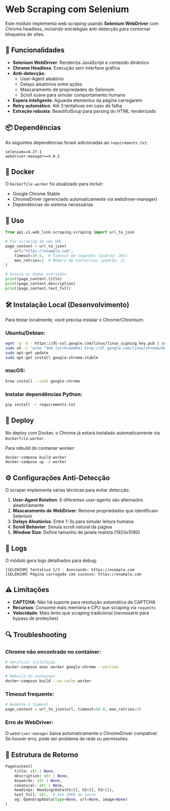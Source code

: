 # Web Scraping com Selenium

Este módulo implementa web scraping usando **Selenium WebDriver** com Chrome headless, incluindo estratégias anti-detecção para contornar bloqueios de sites.

## 🚀 Funcionalidades

- **Selenium WebDriver**: Renderiza JavaScript e conteúdo dinâmico
- **Chrome Headless**: Execução sem interface gráfica
- **Anti-detecção**: 
  - User-Agent aleatório
  - Delays aleatórios entre ações
  - Mascaramento de propriedades do Selenium
  - Scroll suave para simular comportamento humano
- **Espera inteligente**: Aguarda elementos da página carregarem
- **Retry automático**: Até 3 tentativas em caso de falha
- **Extração robusta**: BeautifulSoup para parsing do HTML renderizado

## 📦 Dependências

As seguintes dependências foram adicionadas ao `requirements.txt`:

```
selenium==4.27.1
webdriver-manager==4.0.2
```

## 🐳 Docker

O `Dockerfile.worker` foi atualizado para incluir:

- Google Chrome Stable
- ChromeDriver (gerenciado automaticamente via webdriver-manager)
- Dependências do sistema necessárias

## 🔧 Uso

```python
from api.v1.web_link.scraping.scraping import url_to_json

# Faz scraping de uma URL
page_content = url_to_json(
    url="https://example.com",
    timeout=30.0,  # Timeout em segundos (padrão: 30s)
    max_retries=2  # Número de tentativas (padrão: 2)
)

# Acessa os dados extraídos
print(page_content.title)
print(page_content.description)
print(page_content.text_full)
```

## 🛠️ Instalação Local (Desenvolvimento)

Para testar localmente, você precisa instalar o Chrome/Chromium:

### Ubuntu/Debian:
```bash
wget -q -O - https://dl-ssl.google.com/linux/linux_signing_key.pub | sudo apt-key add -
sudo sh -c 'echo "deb [arch=amd64] http://dl.google.com/linux/chrome/deb/ stable main" >> /etc/apt/sources.list.d/google-chrome.list'
sudo apt-get update
sudo apt-get install google-chrome-stable
```

### macOS:
```bash
brew install --cask google-chrome
```

### Instalar dependências Python:
```bash
pip install -r requirements.txt
```

## 🚦 Deploy

No deploy com Docker, o Chrome já estará instalado automaticamente via `Dockerfile.worker`.

Para rebuild do container worker:

```bash
docker-compose build worker
docker-compose up -d worker
```

## ⚙️ Configurações Anti-Detecção

O scraper implementa várias técnicas para evitar detecção:

1. **User-Agent Rotation**: 6 diferentes user-agents são alternados aleatoriamente
2. **Mascaramento de WebDriver**: Remove propriedades que identificam Selenium
3. **Delays Aleatórios**: Entre 1-3s para simular leitura humana
4. **Scroll Behavior**: Simula scroll natural da página
5. **Window Size**: Define tamanho de janela realista (1920x1080)

## 📝 Logs

O módulo gera logs detalhados para debug:

```
[SELENIUM] Tentativa 1/3 - Acessando: https://example.com
[SELENIUM] Página carregada com sucesso: https://example.com
```

## ⚠️ Limitações

- **CAPTCHA**: Não há suporte para resolução automática de CAPTCHA
- **Recursos**: Consome mais memória e CPU que scraping via `requests`
- **Velocidade**: Mais lento que scraping tradicional (necessário para bypass de proteções)

## 🔍 Troubleshooting

### Chrome não encontrado no container:
```bash
# Verificar instalação
docker-compose exec worker google-chrome --version

# Rebuild do container
docker-compose build --no-cache worker
```

### Timeout frequente:
```python
# Aumente o timeout
page_content = url_to_json(url, timeout=60.0, max_retries=3)
```

### Erro de WebDriver:
O `webdriver-manager` baixa automaticamente o ChromeDriver compatível. Se houver erro, pode ser problema de rede ou permissões.

## 📄 Estrutura de Retorno

```python
PageContent(
    title: str | None,
    description: str | None,
    keywords: str | None,
    canonical: str | None,
    headings: HeadingsData(h1=[], h2=[], h3=[]),
    text_full: str,  # Até 20KB de texto
    og: OpenGraphData(type=None, url=None, image=None)
)
```

